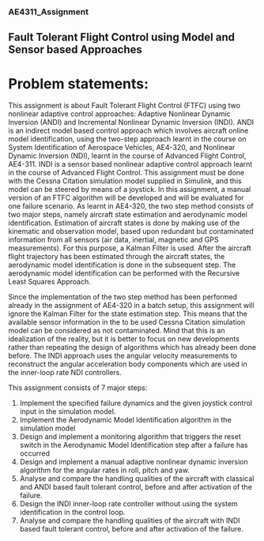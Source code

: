 ### AE4311_Assignment

## Fault Tolerant Flight Control using Model and Sensor based Approaches

# Problem statements:

This assignment is about Fault Tolerant Flight Control (FTFC) using two nonlinear adaptive control approaches: Adaptive Nonlinear Dynamic Inversion (ANDI) and Incremental Nonlinear
Dynamic Inversion (INDI). ANDI is an indirect model based control approach which involves aircraft online model identification, using the two-step approach learnt in the course on System
Identification of Aerospace Vehicles, AE4-320, and Nonlinear Dynamic Inversion (NDI), learnt in the course of Advanced Flight Control, AE4-311. INDI is a sensor based nonlinear adaptive
control approach learnt in the course of Advanced Flight Control. This assignment must be done with the Cessna Citation simulation model supplied in Simulink, and this model can be steered
by means of a joystick. In this assignment, a manual version of an FTFC algorithm will be developed and will be evaluated for one failure scenario.
As learnt in AE4-320, the two step method consists of two major steps, namely aircraft state estimation and aerodynamic model identification. Estimation of aircraft states is done by making
use of the kinematic and observation model, based upon redundant but contaminated information from all sensors (air data, inertial, magnetic and GPS measurements). For this purpose, a Kalman
Filter is used. After the aircraft flight trajectory has been estimated through the aircraft states, the aerodynamic model identification is done in the subsequent step. The aerodynamic model
identification can be performed with the Recursive Least Squares Approach.

Since the implementation of the two step method has been performed already in the assignment
of AE4-320 in a batch setup, this assignment will ignore the Kalman Filter for the state
estimation step. This means that the available sensor information in the to be used Cessna
Citation simulation model can be considered as not contaminated. Mind that this is an
idealization of the reality, but it is better to focus on new developments rather than repeating the
design of algorithms which has already been done before.
The INDI approach uses the angular velocity measurements to reconstruct the angular
acceleration body components which are used in the inner-loop rate NDI controllers.

This assignment consists of 7 major steps:
1. Implement the specified failure dynamics and the given joystick control input in the simulation model.
2. Implement the Aerodynamic Model Identification algorithm in the simulation model
3. Design and implement a monitoring algorithm that triggers the reset switch in the
Aerodynamic Model Identification step after a failure has occurred
4. Design and implement a manual adaptive nonlinear dynamic inversion algorithm for the angular rates in roll, pitch and yaw.
5. Analyse and compare the handling qualities of the aircraft with classical and ANDI based fault tolerant control, before and after activation of the failure.
6. Design the INDI inner-loop rate controller without using the system identification in the control loop.
7. Analyse and compare the handling qualities of the aircraft with INDI based fault tolerant control, before and after activation of the failure.